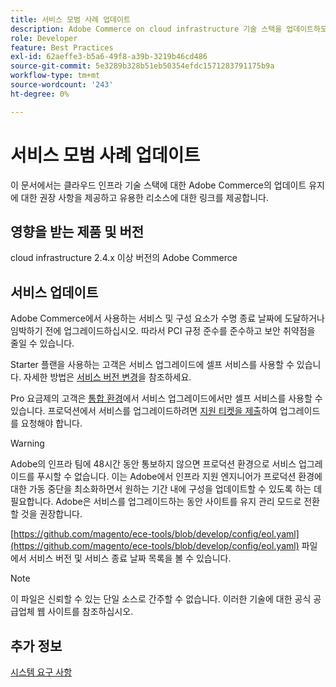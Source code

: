 ```yaml
---
title: 서비스 모범 사례 업데이트
description: Adobe Commerce on cloud infrastructure 기술 스택을 업데이트하도록 유지하는 방법에 대해 알아봅니다.
role: Developer
feature: Best Practices
exl-id: 62aeffe3-b5a6-49f8-a39b-3219b46cd486
source-git-commit: 5e3289b328b51eb50354efdc1571283791175b9a
workflow-type: tm+mt
source-wordcount: '243'
ht-degree: 0%

---
```


# 서비스 모범 사례 업데이트

이 문서에서는 클라우드 인프라 기술 스택에 대한 Adobe Commerce의 업데이트 유지에 대한 권장 사항을 제공하고 유용한 리소스에 대한 링크를 제공합니다.

## 영향을 받는 제품 및 버전

cloud infrastructure 2.4.x 이상 버전의 Adobe Commerce

## 서비스 업데이트

Adobe Commerce에서 사용하는 서비스 및 구성 요소가 수명 종료 날짜에 도달하거나 임박하기 전에 업그레이드하십시오. 따라서 PCI 규정 준수를 준수하고 보안 취약점을 줄일 수 있습니다.

Starter 플랜을 사용하는 고객은 서비스 업그레이드에 셀프 서비스를 사용할 수 있습니다. 자세한 방법은 [서비스 버전 변경](https://experienceleague.adobe.com/ko/docs/commerce-cloud-service/user-guide/configure/service/services-yaml#change-service-version)을 참조하세요.

Pro 요금제의 고객은 [통합 환경](https://experienceleague.adobe.com/docs/commerce-knowledge-base/kb/announcements/commerce-announcements/integration-environment-enhancement-request-pro-and-starter.html?lang=ko)에서 서비스 업그레이드에서만 셀프 서비스를 사용할 수 있습니다. 프로덕션에서 서비스를 업그레이드하려면 [지원 티켓을 제출](https://experienceleague.adobe.com/docs/commerce-knowledge-base/kb/help-center-guide/magento-help-center-user-guide.html?lang=ko#submit-ticket)하여 업그레이드를 요청해야 합니다.

>[!WARNING]
>
>Adobe의 인프라 팀에 48시간 동안 통보하지 않으면 프로덕션 환경으로 서비스 업그레이드를 푸시할 수 없습니다. 이는 Adobe에서 인프라 지원 엔지니어가 프로덕션 환경에 대한 가동 중단을 최소화하면서 원하는 기간 내에 구성을 업데이트할 수 있도록 하는 데 필요합니다. Adobe은 서비스를 업그레이드하는 동안 사이트를 유지 관리 모드로 전환할 것을 권장합니다.

[https://github.com/magento/ece-tools/blob/develop/config/eol.yaml](https://github.com/magento/ece-tools/blob/develop/config/eol.yaml) 파일에서 서비스 버전 및 서비스 종료 날짜 목록을 볼 수 있습니다.

>[!NOTE]
>
>이 파일은 신뢰할 수 있는 단일 소스로 간주할 수 없습니다. 이러한 기술에 대한 공식 공급업체 웹 사이트를 참조하십시오.

## 추가 정보

[시스템 요구 사항](../../../installation/system-requirements.md)
